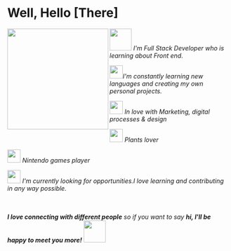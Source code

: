 
<h1>Well, Hello [There]</h1> 

<img align="left" src="https://media.giphy.com/media/H1Amx0RERJSE6gPXTW/giphy.gif" width="230"/>

<p></a><img src="https://media.giphy.com/media/7ZFceUUTpEygE/giphy.gif" width="50vw"><em> I'm Full Stack Developer  who is learning about Front end.</em></p>
<p></a><img src="https://media.giphy.com/media/wIkGlPFEjzy8qykkUJ/giphy.gif" width="30vw"/><em>I'm constantly learning new languages and creating my own personal projects.</em></p>
<p></a><img src="https://media.giphy.com/media/t6Kf2qs5fgWiAlOig5/giphy.gif" width="30vw"/> <em> In love with Marketing, digital processes & design</em></p>
<p></a><img src="https://media.giphy.com/media/40a8jFMt0sc73UtpaH/giphy.gif" width="30vw"/> <em> Plants lover</em></p>
<p></a><img src="https://media.giphy.com/media/SGGHAPCjED1OcW6ixv/giphy.gif" width="30vw"/> <em> Nintendo games player</em></p>
<p></a><img src="https://media.giphy.com/media/fLp2fTpKTZsj2xW1zI/giphy.gif" width="30vw"/> <em> I'm currently looking for opportunities.I love learning and contributing in any way possible.</em></p>

<br><br>
<em><b>I love connecting with different people</b> so if you want to say <b>hi, I'll be happy to meet you more!</b> 
</em><img src="https://media.giphy.com/media/jiqyXvkHQzEBy/giphy.gif" width="50"> 
